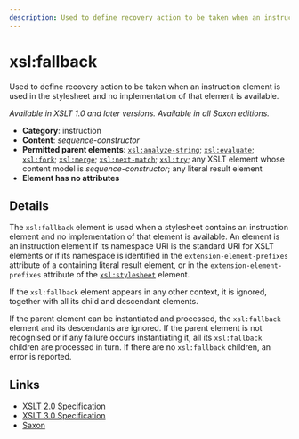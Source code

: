 ```yaml
---
description: Used to define recovery action to be taken when an instruction element is used in the stylesheet and no implementation of that element is available
---
```


# xsl:fallback

Used to define recovery action to be taken when an instruction element is used in the stylesheet and no implementation of that element is available.

_Available in XSLT 1.0 and later versions. Available in all Saxon editions._

- **Category**: instruction
- **Content**: _sequence-constructor_
- **Permitted parent elements**: [`xsl:analyze-string`](xsl-analyze-string.md); [`xsl:evaluate`](xsl-evaluate.md); [`xsl:fork`](xsl-fork.md); [`xsl:merge`](xsl-merge.md); [`xsl:next-match`](xsl-next-match.md); [`xsl:try`](xsl-try.md); any XSLT element whose content model is _sequence-constructor_; any literal result element
- **Element has no attributes**

## Details

The `xsl:fallback` element is used when a stylesheet contains an instruction element and no implementation of that element is available. An element is an instruction element if its namespace URI is the standard URI for XSLT elements or if its namespace is identified in the `extension-element-prefixes` attribute of a containing literal result element, or in the `extension-element-prefixes` attribute of the [`xsl:stylesheet`](xsl-stylesheet.md) element.

If the `xsl:fallback` element appears in any other context, it is ignored, together with all its child and descendant elements.

If the parent element can be instantiated and processed, the `xsl:fallback` element and its descendants are ignored. If the parent element is not recognised or if any failure occurs instantiating it, all its `xsl:fallback` children are processed in turn. If there are no `xsl:fallback` children, an error is reported.

## Links

- [XSLT 2.0 Specification](http://www.w3.org/TR/xslt20/#element-fallback)
- [XSLT 3.0 Specification](http://www.w3.org/TR/xslt-30/#element-fallback)
- [Saxon](https://www.saxonica.com/html/documentation/xsl-elements/fallback.html)
